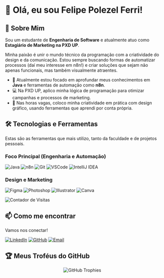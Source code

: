 # 👋 Olá, eu sou Felipe Polezel Ferri!

<p align="center">
  </p>

## 🚀 Sobre Mim

Sou um estudante de **Engenharia de Software** e atualmente atuo como **Estagiário de Marketing na PXD UP**.

Minha paixão é unir o mundo técnico da programação com a criatividade do design e da comunicação. Estou sempre buscando formas de automatizar processos (daí meu interesse em n8n!) e criar soluções que sejam não apenas funcionais, mas também visualmente atraentes.

* 🌱 Atualmente estou focado em aprofundar meus conhecimentos em **Java** e ferramentas de automação como **n8n**.
* 💻 Na PXD UP, aplico minha lógica de programação para otimizar campanhas e processos de marketing.
* 🎨 Nas horas vagas, coloco minha criatividade em prática com design gráfico, usando ferramentas que aprendi por conta própria.

## 🛠️ Tecnologias e Ferramentas

Estas são as ferramentas que mais utilizo, tanto da faculdade e de projetos pessoais.

### Foco Principal (Engenharia e Automação)
<p align="left">
  <img src="https://img.shields.io/badge/Java-ED8B00?style=for-the-badge&logo=openjdk&logoColor=white" alt="Java"/>
  <img src="https://img.shields.io/badge/n8n-1A1A1A?style=for-the-badge&logo=n8n&logoColor=white" alt="n8n"/>
  <img src="https://img.shields.io/badge/Git-F05032?style=for-the-badge&logo=git&logoColor=white" alt="Git"/>
  <img src="https://img.shields.io/badge/VS%20Code-007ACC?style=for-the-badge&logo=visual-studio-code&logoColor=white" alt="VSCode"/>
  <img src="https://img.shields.io/badge/IntelliJ%20IDEA-000000?style=for-the-badge&logo=intellij-idea&logoColor=white" alt="IntelliJ IDEA"/>
</p>

### Design e Marketing
<p align="left">
  <img src="https://img.shields.io/badge/Figma-F24E1E?style=for-the-badge&logo=figma&logoColor=white" alt="Figma"/>
  <img src="https://img.shields.io/badge/Adobe%20Photoshop-31A8FF?style=for-the-badge&logo=adobe-photoshop&logoColor=white" alt="Photoshop"/>
  <img src="https://img.shields.io/badge/Adobe%20Illustrator-FF9A00?style=for-the-badge&logo=adobe-illustrator&logoColor=white" alt="Illustrator"/>
  <img src="https://img.shields.io/badge/Canva-00C4CC?style=for-the-badge&logo=canva&logoColor=white" alt="Canva"/>
</p>

<p align="left">
  <img src="https://komarev.com/ghpvc/?username=ferridev10&label=Visitantes+do+Perfil&color=blueviolet&style=flat-square" alt="Contador de Visitas"/>
</p>

## 📫 Como me encontrar

Vamos nos conectar!

[![LinkedIn](https://img.shields.io/badge/LinkedIn-0077B5?style=for-the-badge&logo=linkedin&logoColor=white)](https://www.linkedin.com/in/felipe-polezel-ferri-577b912b6/)
[![GitHub](https://img.shields.io/badge/GitHub-100000?style=for-the-badge&logo=github&logoColor=white)](https://github.com/ferridev10)
[![Email](https://img.shields.io/badge/Gmail-D14836?style=for-the-badge&logo=gmail&logoColor=white)](felipeferri2016@gmail.com)

## 🏆 Meus Troféus do GitHub

<p align="center">
  <img src="https://github-profile-trophy.vercel.app/?username=SEU-USUARIO&theme=dracula&column=7" alt="GitHub Trophies"/>
</p>
